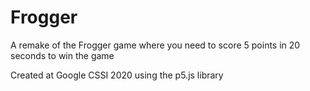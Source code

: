 Frogger
======================
A remake of the Frogger game where you need to score 5 points in 20 seconds to win the game

Created at Google CSSI 2020 using the p5.js library

